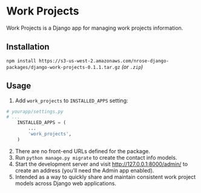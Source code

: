 # Work Projects

Work Projects is a Django app for managing work projects information.

## Installation

`npm install https://s3-us-west-2.amazonaws.com/nrose-django-packages/django-work-projects-0.1.1.tar.gz` *(or `.zip`)*

## Usage

1. Add `work_projects` to `INSTALLED_APPS` setting:
```python
# yourapp/settings.py
# ...
    INSTALLED_APPS = (
        ...
        'work_projects',
    )
```
2. There are no front-end URLs defined for the package.
3. Run `python manage.py migrate` to create the contact info models.
4. Start the development server and visit http://127.0.0.1:8000/admin/
   to create an address (you'll need the Admin app enabled).
5. Intended as a way to quickly share and maintain consistent work project models across Django web applications.